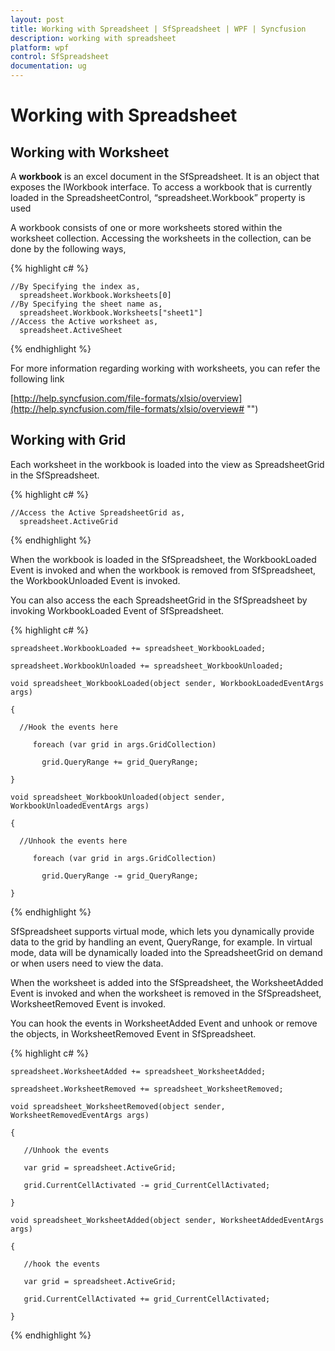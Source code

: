 ```yaml
---
layout: post
title: Working with Spreadsheet | SfSpreadsheet | WPF | Syncfusion
description: working with spreadsheet
platform: wpf
control: SfSpreadsheet
documentation: ug
---
```


# Working with Spreadsheet

## Working with Worksheet

A __workbook__ is an excel document in the SfSpreadsheet. It is an object that exposes the IWorkbook interface. To access a workbook that is currently loaded in the SpreadsheetControl, “spreadsheet.Workbook” property is used

A workbook consists of one or more worksheets stored within the worksheet collection. Accessing the worksheets in the collection, can be done by the following ways,

{% highlight c# %}

    //By Specifying the index as,
      spreadsheet.Workbook.Worksheets[0]
    //By Specifying the sheet name as,
      spreadsheet.Workbook.Worksheets["sheet1"]
    //Access the Active worksheet as,
      spreadsheet.ActiveSheet
      
{% endhighlight %}

For more information regarding working with worksheets, you can refer the following link

[http://help.syncfusion.com/file-formats/xlsio/overview](http://help.syncfusion.com/file-formats/xlsio/overview# "")

## Working with Grid

Each worksheet in the workbook is loaded into the view as SpreadsheetGrid in the SfSpreadsheet.

{% highlight c# %}

    //Access the Active SpreadsheetGrid as,
      spreadsheet.ActiveGrid

{% endhighlight %}

When the workbook is loaded in the SfSpreadsheet, the WorkbookLoaded Event is invoked and when the workbook is removed from SfSpreadsheet, the WorkbookUnloaded Event is invoked.

You can also access the each SpreadsheetGrid in the SfSpreadsheet by invoking WorkbookLoaded Event of SfSpreadsheet. 

{% highlight c# %}

    spreadsheet.WorkbookLoaded += spreadsheet_WorkbookLoaded;

    spreadsheet.WorkbookUnloaded += spreadsheet_WorkbookUnloaded;

    void spreadsheet_WorkbookLoaded(object sender, WorkbookLoadedEventArgs args)

    {

      //Hook the events here

         foreach (var grid in args.GridCollection)

           grid.QueryRange += grid_QueryRange; 

    }

    void spreadsheet_WorkbookUnloaded(object sender, WorkbookUnloadedEventArgs args)

    {

      //Unhook the events here

         foreach (var grid in args.GridCollection)

           grid.QueryRange -= grid_QueryRange; 

    }

{% endhighlight %}

SfSpreadsheet supports virtual mode, which lets you dynamically provide data to the grid by handling an event, QueryRange, for example. In virtual mode, data will be dynamically loaded into the SpreadsheetGrid on demand or when users need to view the data.

When the worksheet is added into the SfSpreadsheet, the WorksheetAdded Event is invoked and when the worksheet is removed in the SfSpreadsheet, WorksheetRemoved Event is invoked.

You can hook the events in WorksheetAdded Event and unhook or remove the objects, in WorksheetRemoved Event in SfSpreadsheet.

{% highlight c# %}

    spreadsheet.WorksheetAdded += spreadsheet_WorksheetAdded;

    spreadsheet.WorksheetRemoved += spreadsheet_WorksheetRemoved;

    void spreadsheet_WorksheetRemoved(object sender, WorksheetRemovedEventArgs args)

    {

       //Unhook the events

       var grid = spreadsheet.ActiveGrid;

       grid.CurrentCellActivated -= grid_CurrentCellActivated;

    }

    void spreadsheet_WorksheetAdded(object sender, WorksheetAddedEventArgs args)

    {

       //hook the events

       var grid = spreadsheet.ActiveGrid;

       grid.CurrentCellActivated += grid_CurrentCellActivated;

    }

{% endhighlight %}

